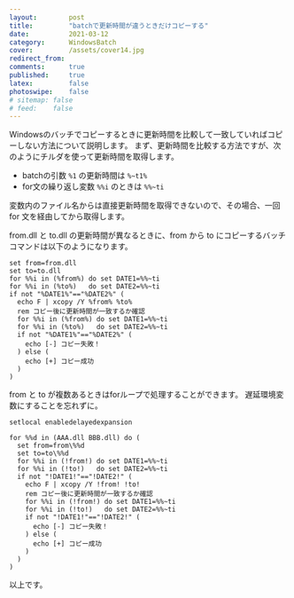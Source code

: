 ```yaml
---
layout:        post
title:         "batchで更新時間が違うときだけコピーする"
date:          2021-03-12
category:      WindowsBatch
cover:         /assets/cover14.jpg
redirect_from:
comments:      true
published:     true
latex:         false
photoswipe:    false
# sitemap: false
# feed:    false
---
```


Windowsのバッチでコピーするときに更新時間を比較して一致していればコピーしない方法について説明します。
まず、更新時間を比較する方法ですが、次のようにチルダを使って更新時間を取得します。

- batchの引数 `%1` の更新時間は `%~t1%`
- for文の繰り返し変数 `%%i` のときは `%%~ti`

変数内のファイル名からは直接更新時間を取得できないので、その場合、一回 for 文を経由してから取得します。

from.dll と to.dll の更新時間が異なるときに、from から to にコピーするバッチコマンドは以下のようになります。

```batch
set from=from.dll
set to=to.dll
for %%i in (%from%) do set DATE1=%%~ti
for %%i in (%to%)   do set DATE2=%%~ti
if not "%DATE1%"=="%DATE2%" (
  echo F | xcopy /Y %from% %to%
  rem コピー後に更新時間が一致するか確認
  for %%i in (%from%) do set DATE1=%%~ti
  for %%i in (%to%)   do set DATE2=%%~ti
  if not "%DATE1%"=="%DATE2%" (
    echo [-] コピー失敗！
  ) else (
    echo [+] コピー成功
  )
)
```

from と to が複数あるときはforループで処理することができます。
遅延環境変数にすることを忘れずに。

```batch
setlocal enabledelayedexpansion

for %%d in (AAA.dll BBB.dll) do (
  set from=from\%%d
  set to=to\%%d
  for %%i in (!from!) do set DATE1=%%~ti
  for %%i in (!to!)   do set DATE2=%%~ti
  if not "!DATE1!"=="!DATE2!" (
    echo F | xcopy /Y !from! !to!
    rem コピー後に更新時間が一致するか確認
    for %%i in (!from!) do set DATE1=%%~ti
    for %%i in (!to!)   do set DATE2=%%~ti
    if not "!DATE1!"=="!DATE2!" (
      echo [-] コピー失敗！
    ) else (
      echo [+] コピー成功
    )
  )
)
```

以上です。
